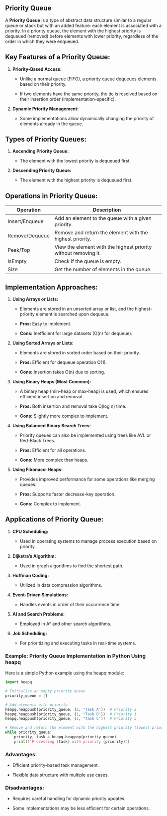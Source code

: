 ## Priority Queue

A **Priority Queue** is a type of abstract data structure similar to a regular queue or stack but with an added feature: each element is associated with a priority. In a priority queue, the element with the highest priority is dequeued (removed) before elements with lower priority, regardless of the order in which they were enqueued.

**Key Features of a Priority Queue:**
-------------------------------------

1.  **Priority-Based Access:**
    
    *   Unlike a normal queue (FIFO), a priority queue dequeues elements based on their priority.
        
    *   If two elements have the same priority, the tie is resolved based on their insertion order (implementation-specific).
        
2.  **Dynamic Priority Management:**
    
    *   Some implementations allow dynamically changing the priority of elements already in the queue.
        

**Types of Priority Queues:**
-----------------------------

1.  **Ascending Priority Queue:**
    
    *   The element with the lowest priority is dequeued first.
        
2.  **Descending Priority Queue:**
    
    *   The element with the highest priority is dequeued first.
        

**Operations in Priority Queue:**
---------------------------------

| Operation      | Description                                          |
|----------------|------------------------------------------------------|
| Insert/Enqueue | Add an element to the queue with a given priority.  |
| Remove/Dequeue | Remove and return the element with the highest priority. |
| Peek/Top       | View the element with the highest priority without removing it. |
| IsEmpty        | Check if the queue is empty.                        |
| Size           | Get the number of elements in the queue.           |


**Implementation Approaches:**
------------------------------

1.  **Using Arrays or Lists:**
    
    *   Elements are stored in an unsorted array or list, and the highest-priority element is searched upon dequeue.
        
    *   **Pros:** Easy to implement.
        
    *   **Cons:** Inefficient for large datasets (O(n) for dequeue).
        
2.  **Using Sorted Arrays or Lists:**
    
    *   Elements are stored in sorted order based on their priority.
        
    *   **Pros:** Efficient for dequeue operation O(1).
        
    *   **Cons:** Insertion takes O(n) due to sorting.
        
3.  **Using Binary Heaps (Most Common):**
    
    *   A binary heap (min-heap or max-heap) is used, which ensures efficient insertion and removal.
        
    *   **Pros:** Both insertion and removal take O(log n) time.
        
    *   **Cons:** Slightly more complex to implement.
        
4.  **Using Balanced Binary Search Trees:**
    
    *   Priority queues can also be implemented using trees like AVL or Red-Black Trees.
        
    *   **Pros:** Efficient for all operations.
        
    *   **Cons:** More complex than heaps.
        
5.  **Using Fibonacci Heaps:**
    
    *   Provides improved performance for some operations like merging queues.
        
    *   **Pros:** Supports faster decrease-key operation.
        
    *   **Cons:** Complex to implement.
        

**Applications of Priority Queue:**
-----------------------------------

1.  **CPU Scheduling:**
    
    *   Used in operating systems to manage process execution based on priority.
        
2.  **Dijkstra’s Algorithm:**
    
    *   Used in graph algorithms to find the shortest path.
        
3.  **Huffman Coding:**
    
    *   Utilized in data compression algorithms.
        
4.  **Event-Driven Simulations:**
    
    *   Handles events in order of their occurrence time.
        
5.  **AI and Search Problems:**
    
    *   Employed in A\* and other search algorithms.
        
6.  **Job Scheduling:**
    
    *   For prioritizing and executing tasks in real-time systems.


### Example: Priority Queue Implementation in Python Using heapq

Here is a simple Python example using the heapq module:

```python
import heapq

# Initialize an empty priority queue
priority_queue = []

# Add elements with priority
heapq.heappush(priority_queue, (2, "Task A"))  # Priority 2
heapq.heappush(priority_queue, (1, "Task B"))  # Priority 1
heapq.heappush(priority_queue, (3, "Task C"))  # Priority 3

# Remove and return the element with the highest priority (lowest priority number)
while priority_queue:
    priority, task = heapq.heappop(priority_queue)
    print(f"Processing {task} with priority {priority}")

```

### **Advantages:**

*  Efficient priority-based task management.
    
*  Flexible data structure with multiple use cases.
    

### **Disadvantages:**

*  Requires careful handling for dynamic priority updates.
    
*  Some implementations may be less efficient for certain operations.